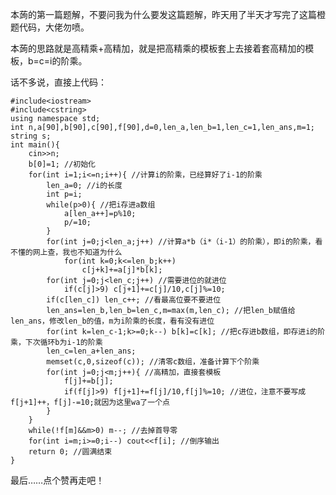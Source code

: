<p>本蒟的第一篇题解，不要问我为什么要发这篇题解，昨天用了半天才写完了这篇橙题代码，大佬勿喷。</p>
<p>本蒟的思路就是高精乘+高精加，就是把高精乘的模板套上去接着套高精加的模板，b=c=i的阶乘。</p>
<p>话不多说，直接上代码：</p>
<pre><code class="language-cpp" data-rendered-lang="cpp"><span class="hljs-meta">#<span class="hljs-meta-keyword">include</span><span class="hljs-meta-string">&lt;iostream&gt;</span></span>
<span class="hljs-meta">#<span class="hljs-meta-keyword">include</span><span class="hljs-meta-string">&lt;cstring&gt;</span></span>
<span class="hljs-keyword">using</span> <span class="hljs-keyword">namespace</span> <span class="hljs-built_in">std</span>;
<span class="hljs-keyword">int</span> n,a[<span class="hljs-number">90</span>],b[<span class="hljs-number">90</span>],c[<span class="hljs-number">90</span>],f[<span class="hljs-number">90</span>],d=<span class="hljs-number">0</span>,len_a,len_b=<span class="hljs-number">1</span>,len_c=<span class="hljs-number">1</span>,len_ans,m=<span class="hljs-number">1</span>;
<span class="hljs-built_in">string</span> s;
<span class="hljs-function"><span class="hljs-keyword">int</span> <span class="hljs-title">main</span><span class="hljs-params">()</span></span>{
    <span class="hljs-built_in">cin</span>&gt;&gt;n;
    b[<span class="hljs-number">0</span>]=<span class="hljs-number">1</span>; <span class="hljs-comment">//初始化</span>
    <span class="hljs-keyword">for</span>(<span class="hljs-keyword">int</span> i=<span class="hljs-number">1</span>;i&lt;=n;i++){ <span class="hljs-comment">//计算i的阶乘，已经算好了i-1的阶乘</span>
        len_a=<span class="hljs-number">0</span>; <span class="hljs-comment">//i的长度</span>
        <span class="hljs-keyword">int</span> p=i;
        <span class="hljs-keyword">while</span>(p&gt;<span class="hljs-number">0</span>){ <span class="hljs-comment">//把i存进a数组</span>
            a[len_a++]=p%<span class="hljs-number">10</span>;
            p/=<span class="hljs-number">10</span>;
        }
        <span class="hljs-keyword">for</span>(<span class="hljs-keyword">int</span> j=<span class="hljs-number">0</span>;j&lt;len_a;j++) <span class="hljs-comment">//计算a*b（i*（i-1）的阶乘），即i的阶乘，看不懂的网上查，我也不知道为什么</span>
            <span class="hljs-keyword">for</span>(<span class="hljs-keyword">int</span> k=<span class="hljs-number">0</span>;k&lt;=len_b;k++)
                c[j+k]+=a[j]*b[k];
        <span class="hljs-keyword">for</span>(<span class="hljs-keyword">int</span> j=<span class="hljs-number">0</span>;j&lt;len_c;j++) <span class="hljs-comment">//需要进位的就进位</span>
            <span class="hljs-keyword">if</span>(c[j]&gt;<span class="hljs-number">9</span>) c[j+<span class="hljs-number">1</span>]+=c[j]/<span class="hljs-number">10</span>,c[j]%=<span class="hljs-number">10</span>;
        <span class="hljs-keyword">if</span>(c[len_c]) len_c++; <span class="hljs-comment">//看最高位要不要进位</span>
        len_ans=len_b,len_b=len_c,m=max(m,len_c); <span class="hljs-comment">//把len_b赋值给len_ans，修改len_b的值，m为i阶乘的长度，看有没有进位</span>
        <span class="hljs-keyword">for</span>(<span class="hljs-keyword">int</span> k=len_c<span class="hljs-number">-1</span>;k&gt;=<span class="hljs-number">0</span>;k--) b[k]=c[k]; <span class="hljs-comment">//把c存进b数组，即存进i的阶乘，下次循环b为i-1的阶乘</span>
        len_c=len_a+len_ans;
        <span class="hljs-built_in">memset</span>(c,<span class="hljs-number">0</span>,<span class="hljs-keyword">sizeof</span>(c)); <span class="hljs-comment">//清零c数组，准备计算下个阶乘</span>
        <span class="hljs-keyword">for</span>(<span class="hljs-keyword">int</span> j=<span class="hljs-number">0</span>;j&lt;m;j++){ <span class="hljs-comment">//高精加，直接套模板</span>
            f[j]+=b[j];
            <span class="hljs-keyword">if</span>(f[j]&gt;<span class="hljs-number">9</span>) f[j+<span class="hljs-number">1</span>]+=f[j]/<span class="hljs-number">10</span>,f[j]%=<span class="hljs-number">10</span>; <span class="hljs-comment">//进位，注意不要写成f[j+1]++，f[j]-=10;就因为这里wa了一个点</span>
        }
    }
    <span class="hljs-keyword">while</span>(!f[m]&amp;&amp;m&gt;<span class="hljs-number">0</span>) m--; <span class="hljs-comment">//去掉首导零</span>
    <span class="hljs-keyword">for</span>(<span class="hljs-keyword">int</span> i=m;i&gt;=<span class="hljs-number">0</span>;i--) <span class="hljs-built_in">cout</span>&lt;&lt;f[i]; <span class="hljs-comment">//倒序输出</span>
    <span class="hljs-keyword">return</span> <span class="hljs-number">0</span>; <span class="hljs-comment">//圆满结束</span>
}
</code></pre>
<p>最后……点个赞再走吧！</p>
